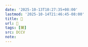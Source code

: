 ```yaml
---
date: '2025-10-13T10:27:35+08:00'
lastmod: '2025-10-14T21:46:45-08:00'
title: 􅅲
url: 􅅲
tags: [闄]
src: DCCV
note:
---
```

